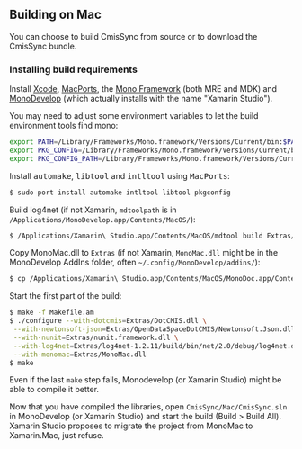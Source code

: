 ## Building on Mac

You can choose to build CmisSync from source or to download the CmisSync bundle.


### Installing build requirements

Install [Xcode](https://developer.apple.com/xcode/), [MacPorts](https://www.macports.org), the [Mono Framework](http://www.mono-project.com) (both MRE and MDK) and [MonoDevelop](http://monodevelop.com) (which actually installs with the name "Xamarin Studio").

You may need to adjust some environment variables to let the build environment tools find mono:

```bash
export PATH=/Library/Frameworks/Mono.framework/Versions/Current/bin:$PATH
export PKG_CONFIG=/Library/Frameworks/Mono.framework/Versions/Current/bin/pkg-config
export PKG_CONFIG_PATH=/Library/Frameworks/Mono.framework/Versions/Current/lib/pkgconfig
```

Install <tt>automake</tt>, <tt>libtool</tt> and <tt>intltool</tt> using <tt>MacPorts</tt>:

```bash
$ sudo port install automake intltool libtool pkgconfig
```

Build log4net (if not Xamarin, `mdtoolpath` is in `/Applications/MonoDevelop.app/Contents/MacOS/`):
```bash
$ /Applications/Xamarin\ Studio.app/Contents/MacOS/mdtool build Extras/log4net-1.2.11/src/log4net.vs2010.csproj
```

Copy MonoMac.dll to `Extras` (if not Xamarin, `MonoMac.dll` might be in the MonoDevelop AddIns folder, often `~/.config/MonoDevelop/addins/`):
```bash
$ cp /Applications/Xamarin\ Studio.app/Contents/MacOS/MonoDoc.app/Contents/MonoBundle/MonoMac.dll Extras
```

Start the first part of the build:

```bash
$ make -f Makefile.am
$ ./configure --with-dotcmis=Extras/DotCMIS.dll \
 --with-newtonsoft-json=Extras/OpenDataSpaceDotCMIS/Newtonsoft.Json.dll \
 --with-nunit=Extras/nunit.framework.dll \
 --with-log4net=Extras/log4net-1.2.11/build/bin/net/2.0/debug/log4net.dll \
 --with-monomac=Extras/MonoMac.dll
$ make
```

Even if the last `make` step fails, Monodevelop (or Xamarin Studio) might be able to compile it better.

Now that you have compiled the libraries, open `CmisSync/Mac/CmisSync.sln` in
MonoDevelop (or Xamarin Studio) and start the build (Build > Build All). Xamarin Studio proposes to migrate the project from MonoMac to Xamarin.Mac, just refuse.
